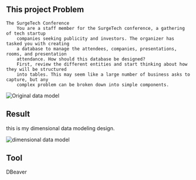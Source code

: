 ## This project Problem

    The SurgeTech Conference
        You are a staff member for the SurgeTech conference, a gathering of tech startup
        companies seeking publicity and investors. The organizer has tasked you with creating
        a database to manage the attendees, companies, presentations, rooms, and presentation
        attendance. How should this database be designed?
        First, review the different entities and start thinking about how they will be structured
        into tables. This may seem like a large number of business asks to capture, but any
        complex problem can be broken down into simple components.

![Original data model](https://github.com/thanabgithub/my_study_journal/blob/main/data_warehouse/0_%20Data%20Preparation_/01_my_first_data_warehouse_design/conference_OLTP_BEFORE.PNG)

## Result

this is my dimensional data modeling design.

![dimensional data model](https://github.com/thanabgithub/my_study_journal/blob/main/data_warehouse/0_%20Data%20Preparation_/01_my_first_data_warehouse_design/conference_OLAP_AFTER.PNG)

## Tool

DBeaver
